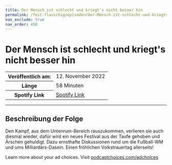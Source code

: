 ```yaml
---
title: Der Mensch ist schlecht und kriegt's nicht besser hin
permalink: /fest-flauschig/episoden/Der-Mensch-ist-schlecht-und-kriegts-nicht-besser-hin
nav_exclude: true
nav_order: 450
---
```


# Der Mensch ist schlecht und kriegt's nicht besser hin
<table class="resp-table dcf-table dcf-table-responsive dcf-table-bordered dcf-table-striped dcf-w-100%">
                    <tbody>
                        <tr>
                            <th scope="row">Veröffentlich am:</th>
                            <td data-label="Veröffentlich am:">12. November 2022</td>
                        </tr>
                        <tr>
                            <th scope="row">Länge </th>
                            <td data-label="Länge ">58 Minuten</td>
                        </tr><tr>
                                <th scope="row">Spotify Link</th>
                                <td data-label="Spotify Link"><a href="https://open.spotify.com/episode/1W8GL2o8fYIzJfGNdO3hxU">Spotify Link</a></td>
                            </tr></tbody>
                </table>

***

## Beschreibung der Folge

<div>
<p>Den Kampf, aus dem Untenrum-Bereich rauszukommen, verlieren sie auch diesmal wieder, dafür wird ein neues Festival aus der Taufe gehoben und Ärschen gehuldigt. Dazu ernsthafte Diskussionen rund um die Fußball-WM und ums Milliardärs-Dasein. Einen fröhlichen Volkstrauertag allerseits!</p><p> </p><p>Learn more about your ad choices. Visit <a href="https://podcastchoices.com/adchoices" rel="nofollow">podcastchoices.com/adchoices</a></p>  
</div>

